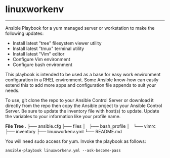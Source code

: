 # linuxworkenv
---
Ansible Playbook for a yum managed server or workstation to make the following updates:
* Install latest "tree" filesystem viewer utility
* Install latest "tmux" terminal utility
* Install latest "Vim" editor
* Configure Vim environment
* Configure bash environment

This playbook is intended to be used as a base for easy work environment configuration in a RHEL environment.
Some Ansible know-how can easily extend this to add more apps and configuration file appends to suit your needs. 

To use, git clone the repo to your Ansible Control Server or download it directly from the repo then copy the Ansible project
to your Ansible Control Server. Be sure to update the inventory file with host(s) to update. 
Update the variables to your information like your profile name.

**File Tree**
.
├── ansible.cfg
├── files
│   ├── bash_profile
│   └── vimrc
├── inventory
├── linuxworkenv.yml
└── README.md


You will need sudo access for yum.  Invoke the playbook as follows:
```
ansible-playbook linuxworkenv.yml --ask-become-pass
```

